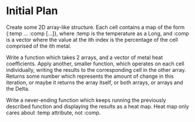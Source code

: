 # Initial Plan

Create some 2D array-like structure. Each cell contains a map of the form
{:temp ... :comp [...]}, where :temp is the temperature as a Long, and :comp
is a vector where the value at the ith index is the percentage of the cell
comprised of the ith metal.

Write a function which takes 2 arrays, and a vector of metal heat coefficients.
Apply another, smaller function, which operates on each cell individually,
writing the results to the corresponding cell in the other array. Returns some
number which represents the amount of change in this iteration, or maybe it
returns the array itself, or both arrays, or arrays and the Delta.

Write a never-ending function which keeps running the previously described
function and displaying the results as a heat map. Heat map only cares about
:temp attribute, not :comp.
